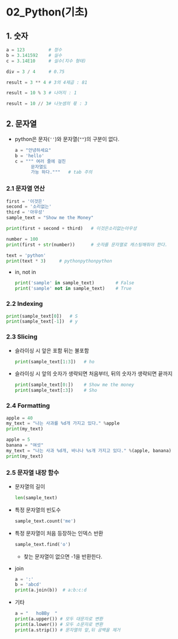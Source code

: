 # 02_Python(기초)

## 1. 숫자

```python
a = 123			# 정수
b = 3.141592	# 실수
c = 3.14E10		# 실수(지수 형태)

div = 3 / 4		# 0.75

result = 3 ** 4	# 3의 4제곱 : 81

result = 10 % 3	# 나머지 : 1

result = 10 // 3# 나눗셈의 몫 : 3
```

## 2. 문자열

- python은 문자(`''`)와 문자열(`""`)의 구분이 없다.

  ```python
  a = "안녕하세요"
  b = 'hello'
  c = """ 여러 줄에 걸친
  		문자열도 
  		가능 하다."""	# tab 주의
  ```

### 2.1 문자열 연산

```python
first = '이것은'
second = '소리없는'
third = '아우성'
sample_text = "Show me the Money"

print(first + second + third)	# 이것은소리없는아우성

number = 100
print(first + str(number))		# 숫자를 문자열로 캐스팅해줘야 한다.

text = 'python'
print(text * 3)		# pythonpythonpython
```

- in, not in

  ```python
  print('sample' in sample_text)		# False
  print('sample' not in sample_text) 	# True
  ```

### 2.2 Indexing

```python
print(sample_text[0])	# S
print(sample_text[-1])	# y
```

### 2.3 Slicing

- 슬라이싱 시 앞은 포함 뒤는 불포함

  ```python
  print(sample_text[1:3])	# ho
  ```

- 슬라이싱 시 앞의 숫자가 생략되면 처음부터, 뒤의 숫자가 생략되면 끝까지

  ```python
  print(sample_text[0:])	# Show me the money
  print(sample_text[:3])	# Sho
  ```

### 2.4 Formatting

```python
apple = 40
my_text = "나는 사과를 %d개 가지고 있다." %apple
print(my_text)

apple = 5
banana = "여섯"
my_text = "나는 사과 %d개, 바나나 %s개 가지고 있다." %(apple, banana)
print(my_text)
```

### 2.5 문자열 내장 함수

- 문자열의 길이

  ```python
  len(sample_text)
  ```

- 특정 문자열의 빈도수

  ```python
  sample_text.count('me')
  ```

- 특정 문자열이 처음 등장하는 인덱스 반환

  ```python
  sample_text.find('o')
  ```

  - 찾는 문자열이 없으면 -1을 반환한다.

- join

  ```python
  a = ':'
  b = 'abcd'
  print(a.join(b))	# a:b:c:d
  ```

- 기타

  ```python
  a = "   hoBBy  "
  print(a.upper()) # 모두 대문자로 변환
  print(a.lower()) # 모두 소문자로 변환
  print(a.strip()) # 문자열의 앞,뒤 공백을 제거
  ```